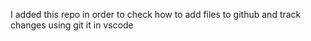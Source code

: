 I added this repo in order to check how to add files to github and track changes using git it in vscode 
